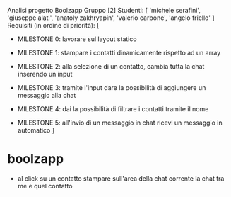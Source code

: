 Analisi progetto Boolzapp
Gruppo [2]
Studenti:
[
  'michele serafini',
  'giuseppe alati',
  'anatoly zakhryapin',
  'valerio carbone',
  'angelo friello'
]
Requisiti (in ordine di priorità):
[
  - MILESTONE 0: lavorare sul layout statico 

  - MILESTONE 1: stampare i contatti dinamicamente rispetto ad un array

  - MILESTONE 2: alla selezione di un contatto, cambia tutta la chat inserendo un input

  - MILESTONE 3: tramite l'input dare la possibilità di aggiungere un messaggio alla chat

  - MILESTONE 4: dai la possibilità di filtrare i contatti tramite il nome

  - MILESTONE 5: all'invio di un messaggio in chat ricevi un messaggio in automatico
]

# boolzapp

- al click su un contatto stampare sull'area
  della chat corrente la chat tra me e quel contatto